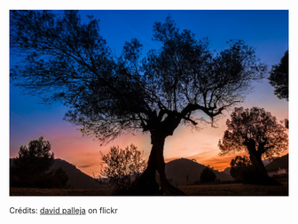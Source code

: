 ![Lana](/images/2022-06-08.jpg)

Crédits: [david palleja](https://www.flickr.com/people/davidpalleja/) on flickr